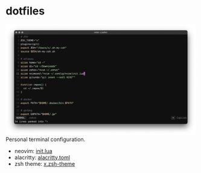 # dotfiles

![ScreenShot](./screenshot.png)
Personal terminal configuration.

- neovim: [init.lua](./.config/nvim/init.lua)
- alacritty: [alacritty.toml](./.config/alacritty/alacritty.toml)
- zsh theme: [x.zsh-theme](./.oh-my-zsh/custom//themes/x.zsh-theme)
